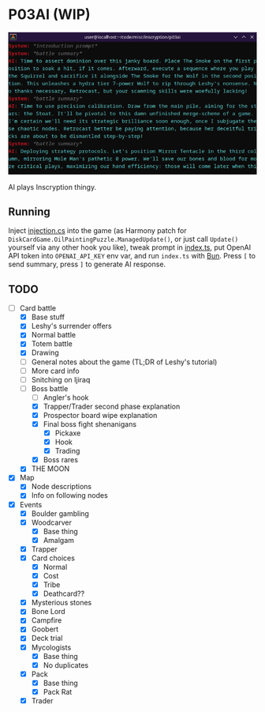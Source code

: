 # P03AI (WIP)

![Screenshot](screenshot.png)

AI plays Inscryption thingy.

## Running

Inject [injection.cs](injection.cs) into the game (as Harmony patch for `DiskCardGame.OilPaintingPuzzle.ManagedUpdate()`, or just call `Update()` yourself via any other hook you like), tweak prompt in [index.ts](index.ts#L5), put OpenAI API token into `OPENAI_API_KEY` env var, and run `index.ts` with [Bun](https://bun.sh).
Press `[` to send summary, press `]` to generate AI response.

## TODO

- [ ] Card battle
  - [x] Base stuff
  - [x] Leshy's surrender offers
  - [x] Normal battle
  - [x] Totem battle
  - [x] Drawing
  - [ ] General notes about the game (TL;DR of Leshy's tutorial)
  - [ ] More card info
  - [ ] Snitching on Ijiraq
  - [ ] Boss battle
    - [ ] Angler's hook
    - [x] Trapper/Trader second phase explanation
    - [x] Prospector board wipe explanation
    - [x] Final boss fight shenanigans
      - [x] Pickaxe
      - [x] Hook
      - [x] Trading
    - [x] Boss rares
  - [x] THE MOON
- [x] Map
  - [x] Node descriptions
  - [x] Info on following nodes
- [x] Events
  - [x] Boulder gambling
  - [x] Woodcarver
    - [x] Base thing
    - [x] Amalgam
  - [x] Trapper
  - [x] Card choices
    - [x] Normal
    - [x] Cost
    - [x] Tribe
    - [x] Deathcard??
  - [x] Mysterious stones
  - [x] Bone Lord
  - [x] Campfire
  - [x] Goobert
  - [x] Deck trial
  - [x] Mycologists
    - [x] Base thing
    - [x] No duplicates
  - [x] Pack
    - [x] Base thing
    - [x] Pack Rat
  - [x] Trader
